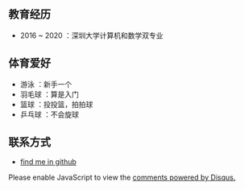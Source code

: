 ## 教育经历

- 2016 ~ 2020 ：深圳大学计算机和数学双专业

## 体育爱好

- 游泳 ：新手一个
- 羽毛球 ：算是入门
- 篮球 ：投投篮，拍拍球
- 乒乓球 ：不会旋球

## 联系方式

- [find me in github](https://github.com/professordeng)



<div id="disqus_thread"></div>
<script>
  var disqus_config = function () {
    this.page.url = '{{ page.url | absolute_url }}';
    this.page.identifier = '{{ page.url | absolute_url }}';
  };
  (function() {
    var d = document, s = d.createElement('script');
    s.src = 'https://whenfung.disqus.com/embed.js';
    s.setAttribute('data-timestamp', +new Date());
    (d.head || d.body).appendChild(s);
  })();
</script>
<noscript>Please enable JavaScript to view the <a href="https://disqus.com/?ref_noscript" rel="nofollow">comments powered by Disqus.</a></noscript>
